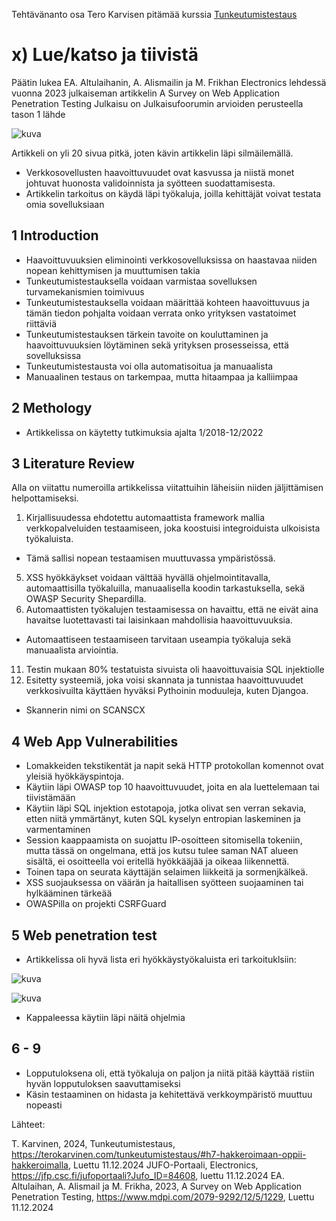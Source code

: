 Tehtävänanto osa Tero Karvisen pitämää kurssia [Tunkeutumistestaus](https://terokarvinen.com/tunkeutumistestaus/#h7-hakkeroimaan-oppii-hakkeroimalla)

# x) Lue/katso ja tiivistä

Päätin lukea EA. Altulaihanin, A. Alismailin ja M. Frikhan Electronics lehdessä vuonna 2023 julkaiseman artikkelin A Survey on Web Application Penetration Testing
Julkaisu on Julkaisufoorumin arvioiden perusteella tason 1 lähde

![kuva](https://github.com/user-attachments/assets/fd46411e-1085-4d73-8cdf-78dfeb9c3959)


Artikkeli on yli 20 sivua pitkä, joten kävin artikkelin läpi silmäilemällä.

- Verkkosovellusten haavoittuvuudet ovat kasvussa ja niistä monet johtuvat huonosta validoinnista ja syötteen suodattamisesta.
- Artikkelin tarkoitus on käydä läpi työkaluja, joilla kehittäjät voivat testata omia sovelluksiaan

## 1 Introduction

- Haavoittuvuuksien eliminointi verkkosovelluksissa on haastavaa niiden nopean kehittymisen ja muuttumisen takia
- Tunkeutumistestauksella voidaan varmistaa sovelluksen turvamekanismien toimivuus
- Tunkeutumistestauksella voidaan määrittää kohteen haavoittuvuus ja tämän tiedon pohjalta voidaan verrata onko yrityksen vastatoimet riittäviä
- Tunkeutumistestauksen tärkein tavoite on kouluttaminen ja haavoittuvuuksien löytäminen sekä yrityksen prosesseissa, että sovelluksissa
- Tunkeutumistestausta voi olla automatisoitua ja manuaalista
- Manuaalinen testaus on tarkempaa, mutta hitaampaa ja kalliimpaa

## 2 Methology

- Artikkelissa on käytetty tutkimuksia ajalta 1/2018-12/2022


## 3 Literature Review

Alla on viitattu numeroilla artikkelissa viitattuihin läheisiin niiden jäljittämisen helpottamiseksi.

1. Kirjallisuudessa ehdotettu automaattista framework mallia verkkopalveluiden testaamiseen, joka koostuisi integroiduista ulkoisista työkaluista.
- Tämä sallisi nopean testaamisen muuttuvassa ympäristössä.
5. XSS hyökkäykset voidaan välttää hyvällä ohjelmointitavalla, automaattisilla työkaluilla, manuaalisella koodin tarkastuksella, sekä OWASP Security Shepardilla.
8. Automaattisten työkalujen testaamisessa on havaittu, että ne eivät aina havaitse luotettavasti tai laisinkaan mahdollisia haavoittuvuuksia.
- Automaattiseen testaamiseen tarvitaan useampia työkaluja sekä manuaalista arviointia.
11. Testin mukaan 80% testatuista sivuista oli haavoittuvaisia SQL injektiolle
15. Esitetty systeemiä, joka voisi skannata ja tunnistaa haavoittuvuudet verkkosivuilta käyttäen hyväksi Pythoinin moduuleja, kuten Djangoa.
- Skannerin nimi on SCANSCX


## 4 Web App Vulnerabilities

- Lomakkeiden tekstikentät ja napit sekä HTTP protokollan komennot ovat yleisiä hyökkäyspintoja.
- Käytiin läpi OWASP top 10 haavoittuvuudet, joita en ala luettelemaan tai tiivistämään
- Käytiin läpi SQL injektion estotapoja, jotka olivat sen verran sekavia, etten niitä ymmärtänyt, kuten SQL kyselyn entropian laskeminen ja varmentaminen
- Session kaappaamista on suojattu IP-osoitteen sitomisella tokeniin, mutta tässä on ongelmana, että jos kutsu tulee saman NAT alueen sisältä, ei osoitteella voi eritellä hyökkääjää ja oikeaa liikennettä.
- Toinen tapa on seurata käyttäjän selaimen liikkeitä ja sormenjkälkeä.
- XSS suojauksessa on väärän ja haitallisen syötteen suojaaminen tai hylkääminen tärkeää
- OWASPilla on projekti CSRFGuard


## 5 Web penetration test

- Artikkelissa oli hyvä lista eri hyökkäystyökaluista eri tarkoituklsiin:

![kuva](https://github.com/user-attachments/assets/1675738c-b223-4374-a530-cbefdb1e3059)

![kuva](https://github.com/user-attachments/assets/cd3d968c-ea0b-469d-87c4-139fe58e8537)

- Kappaleessa käytiin läpi näitä ohjelmia

## 6 - 9

- Lopputuloksena oli, että työkaluja on paljon ja niitä pitää käyttää ristiin hyvän lopputuloksen saavuttamiseksi
- Käsin testaaminen on hidasta ja kehitettävä verkkoympäristö muuttuu nopeasti

Lähteet:

T. Karvinen, 2024, Tunkeutumistestaus, https://terokarvinen.com/tunkeutumistestaus/#h7-hakkeroimaan-oppii-hakkeroimalla, Luettu 11.12.2024
JUFO-Portaali, Electronics, https://jfp.csc.fi/jufoportaali?Jufo_ID=84608, luettu 11.12.2024
EA. Altulaihan, A. Alismail ja M. Frikha, 2023, A Survey on Web Application Penetration Testing, https://www.mdpi.com/2079-9292/12/5/1229, Luettu 11.12.2024
